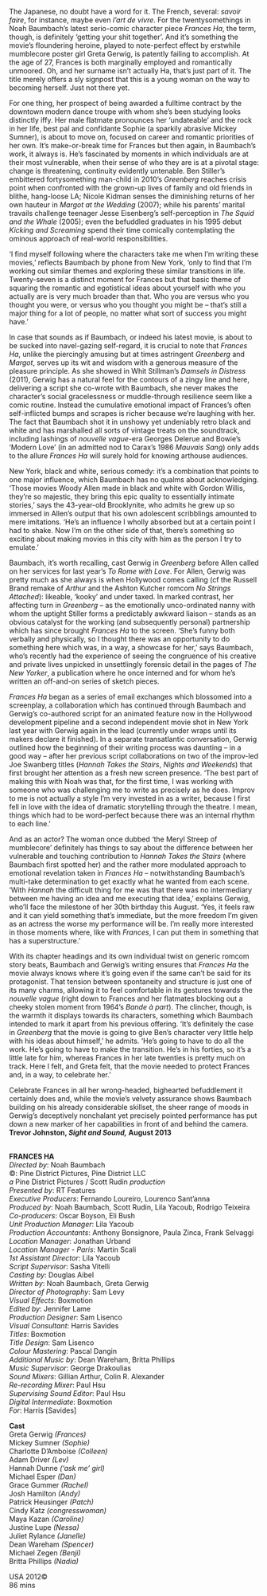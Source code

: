 
The Japanese, no doubt have a word for it. The French, several: _savoir faire_, for instance, maybe even _l’art de vivre_. For the twentysomethings in Noah Baumbach’s latest serio-comic character piece _Frances Ha_, the term, though, is definitely ‘getting your shit together’. And it’s something the movie’s floundering heroine, played to note-perfect effect by erstwhile mumblecore poster girl Greta Gerwig, is patently failing to accomplish. At the age of 27, Frances is both marginally employed and romantically unmoored. Oh, and her surname isn’t actually Ha, that’s just part of it. The title merely offers a sly signpost that this is a young woman on the way to becoming herself. Just not there yet.

For one thing, her prospect of being awarded a fulltime contract by the downtown modern dance troupe with whom she’s been studying looks distinctly iffy. Her male flatmate pronounces her ‘undateable’ and the rock in her life, best pal and confidante Sophie (a sparkily abrasive Mickey Sumner), is about to move on, focused on career and romantic priorities of her own. It’s make-or-break time for Frances but then again, in Baumbach’s work, it always is. He’s fascinated by moments in which individuals are at their most vulnerable, when their sense of who they are is at a pivotal stage: change is threatening, continuity evidently untenable. Ben Stiller’s embittered fortysomething man-child in 2010’s _Greenberg_ reaches crisis point when confronted with the grown-up lives of family and old friends in blithe, hang-loose LA; Nicole Kidman senses the diminishing returns of her own hauteur in _Margot at the Wedding_ (2007); while his parents’ marital travails challenge teenager Jesse Eisenberg’s self-perception in _The Squid and the Whale_ (2005); even the befuddled graduates in his 1995 debut _Kicking and Screaming_ spend their time comically contemplating the ominous approach of real-world responsibilities.

‘I find myself following where the characters take me when I’m writing these movies,’ reflects Baumbach by phone from New York, ‘only to find that I’m working out similar themes and exploring these similar transitions in life. Twenty-seven is a distinct moment for Frances but that basic theme of squaring the romantic and egotistical ideas about yourself with who you actually are is very much broader than that. Who you are versus who you thought you were, or versus who you thought you might be – that’s still a major thing for a lot of people, no matter what sort of success you might have.’

In case that sounds as if Baumbach, or indeed his latest movie, is about to be sucked into navel-gazing self-regard, it is crucial to note that _Frances Ha_, unlike the piercingly amusing but at times astringent _Greenberg_ and _Margot_, serves up its wit and wisdom with a generous measure of the pleasure principle. As she showed in Whit Stillman’s _Damsels in Distress_ (2011), Gerwig has a natural feel for the contours of a zingy line and here, delivering a script she co-wrote with Baumbach, she never makes the character’s social gracelessness or muddle-through resilience seem like a comic routine. Instead the cumulative emotional impact of Frances’s often self-inflicted bumps and scrapes is richer because we’re laughing with her. The fact that Baumbach shot it in unshowy yet undeniably retro black and white and has marshalled all sorts of vintage treats on the soundtrack, including lashings of _nouvelle vague_-era Georges Delerue and Bowie’s ‘Modern Love’ (in an admitted nod to Carax’s 1986 _Mauvais Sang_) only adds to the allure _Frances Ha_ will surely hold for knowing arthouse audiences.

New York, black and white, serious comedy: it’s a combination that points to one major influence, which Baumbach has no qualms about acknowledging. ‘Those movies Woody Allen made in black and white with Gordon Willis, they’re so majestic, they bring this epic quality to essentially intimate stories,’ says the 43-year-old Brooklynite, who admits he grew up so immersed in Allen’s output that his own adolescent scribblings amounted to mere imitations. ‘He’s an influence I wholly absorbed but at a certain point I had to shake. Now I’m on the other side of that, there’s something so exciting about making movies in this city with him as the person I try to emulate.’

Baumbach, it’s worth recalling, cast Gerwig in _Greenberg_ before Allen called on her services for last year’s _To Rome with Love_. For Allen, Gerwig was pretty much as she always is when Hollywood comes calling (cf the Russell Brand remake of _Arthur_ and the Ashton Kutcher romcom _No Strings Attached_): likeable, ‘kooky’ and under taxed. In marked contrast, her affecting turn in _Greenberg_ – as the emotionally unco-ordinated nanny with whom the uptight Stiller forms a predictably awkward liaison – stands as an obvious catalyst for the working (and subsequently personal) partnership which has since brought _Frances Ha_ to the screen. ‘She’s funny both verbally and physically, so I thought there was an opportunity to do something here which was, in a way, a showcase for her,’ says Baumbach, who’s recently had the experience of seeing the congruence of his creative and private lives unpicked in unsettlingly forensic detail in the pages of _The New Yorker_, a publication where he once interned and for whom he’s written an off-and-on series of sketch pieces.

_Frances Ha_ began as a series of email exchanges which blossomed into a screenplay, a collaboration which has continued through Baumbach and Gerwig’s co-authored script for an animated feature now in the Hollywood development pipeline and a second independent movie shot in New York last year with Gerwig again in the lead (currently under wraps until its makers declare it finished). In a separate transatlantic conversation, Gerwig outlined how the beginning of their writing process was daunting – in a good way – after her previous script collaborations on two of the improv-led Joe Swanberg titles (_Hannah Takes the Stairs_, _Nights and Weekends_) that first brought her attention as a fresh new screen presence. ‘The best part of making this with Noah was that, for the first time, I was working with someone who was challenging me to write as precisely as he does. Improv to me is not actually a style I’m very invested in as a writer, because I first fell in love with the idea of dramatic storytelling through the theatre. I mean, things which had to be word-perfect because there was an internal rhythm to each line.’

And as an actor? The woman once dubbed ‘the Meryl Streep of mumblecore’ definitely has things to say about the difference between her vulnerable and touching contribution to _Hannah Takes the Stairs_ (where Baumbach first spotted her) and the rather more modulated approach to emotional revelation taken in _Frances Ha_ – notwithstanding Baumbach’s multi-take determination to get exactly what he wanted from each scene. ‘With _Hannah_ the difficult thing for me was that there was no intermediary between me having an idea and me executing that idea,’ explains Gerwig, who’ll face the milestone of her 30th birthday this August. ‘Yes, it feels raw and it can yield something that’s immediate, but the more freedom I’m given as an actress the worse my performance will be. I’m really more interested in those moments where, like with _Frances_, I can put them in something that has a superstructure.’

With its chapter headings and its own individual twist on generic romcom story beats, Baumbach and Gerwig’s writing ensures that _Frances Ha_ the movie always knows where it’s going even if the same can’t be said for its protagonist. That tension between spontaneity and structure is just one of its many charms, allowing it to feel comfortable in its gestures towards the _nouvelle vague_ (right down to Frances and her flatmates blocking out a cheeky stolen moment from 1964’s _Bande à part_). The clincher, though, is the warmth it displays towards its characters, something which Baumbach intended to mark it apart from his previous offering. ‘It’s definitely the case in _Greenberg_ that the movie is going to give Ben’s character very little help with his ideas about himself,’ he admits. ‘He’s going to have to do all the work. He’s going to have to make the transition. He’s in his forties, so it’s a little late for him, whereas Frances in her late twenties is pretty much on track. Here I felt, and Greta felt, that the movie needed to protect Frances and, in a way, to celebrate her.’

Celebrate Frances in all her wrong-headed, bighearted befuddlement it certainly does and, while the movie’s velvety assurance shows Baumbach building on his already considerable skillset, the sheer range of moods in Gerwig’s deceptively nonchalant yet precisely pointed performance has put down a new marker of her capabilities in front of and behind the camera.  
**Trevor Johnston, _Sight and Sound,_ August 2013**
<br><br>

**FRANCES HA**  
_Directed by_: Noah Baumbach  
©: Pine District Pictures, Pine District LLC  
_a_ Pine District Pictures  / Scott Rudin _production_  
_Presented by_: RT Features  
_Executive Producers_: Fernando Loureiro,  Lourenco Sant’anna  
_Produced by_: Noah Baumbach, Scott Rudin,  Lila Yacoub, Rodrigo Teixeira  
_Co-producers_: Oscar Boyson, Eli Bush  
_Unit Production Manager_: Lila Yacoub  
_Production Accountants_: Anthony Bonsignore, Paula Zinca, Frank Selvaggi  
_Location Manager_: Jonathan Urband  
_Location Manager - Paris_: Martin Scali  
_1st Assistant Director_: Lila Yacoub  
_Script Supervisor_: Sasha Vitelli  
_Casting by_: Douglas Aibel  
_Written by_: Noah Baumbach, Greta Gerwig  
_Director of Photography_: Sam Levy  
_Visual Effects_: Boxmotion  
_Edited by_: Jennifer Lame  
_Production Designer_: Sam Lisenco  
_Visual Consultant_: Harris Savides  
_Titles_: Boxmotion  
_Title Design_: Sam Lisenco  
_Colour Mastering_: Pascal Dangin  
_Additional Music by_: Dean Wareham, Britta Phillips  
_Music Supervisor_: George Drakoulias  
_Sound Mixers_: Gillian Arthur, Colin R. Alexander  
_Re-recording Mixer_: Paul Hsu  
_Supervising Sound Editor_: Paul Hsu  
_Digital Intermediate_: Boxmotion  
_For_: Harris [Savides]

**Cast**  
Greta Gerwig _(Frances)_  
Mickey Sumner _(Sophie)_  
Charlotte D’Amboise _(Colleen)_  
Adam Driver _(Lev)_  
Hannah Dunne _(‘ask me’ girl)_  
Michael Esper _(Dan)_  
Grace Gummer _(Rachel)_  
Josh Hamilton _(Andy)_  
Patrick Heusinger _(Patch)_  
Cindy Katz _(congresswoman)_  
Maya Kazan _(Caroline)_  
Justine Lupe _(Nessa)_  
Juliet Rylance _(Janelle)_  
Dean Wareham _(Spencer)_  
Michael Zegen _(Benji)_  
Britta Phillips _(Nadia)_

USA 2012©  
86 mins<br>
<br>
<!--stackedit_data:
eyJoaXN0b3J5IjpbMjA2ODE4MTE4Nl19
-->